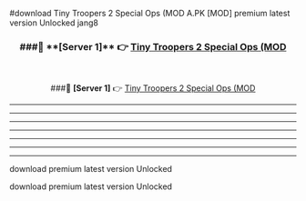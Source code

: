#download Tiny Troopers 2 Special Ops (MOD A.PK [MOD] premium latest version Unlocked jang8 



<div align="center">
<h3>###🔹 **[Server 1]** 👉 <a href="https://download1apk.web.app/">Tiny Troopers 2 Special Ops (MOD</a></h3><br>


###🔹 **[Server 1]** 👉 <a href="https://download1apk.web.app/">Tiny Troopers 2 Special Ops (MOD</a></h3>
</div>



----------------------------------------------------------

----------------------------------------------------------

----------------------------------------------------------

----------------------------------------------------------

----------------------------------------------------------

----------------------------------------------------------

----------------------------------------------------------

download premium latest version Unlocked

download premium latest version Unlocked
